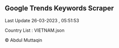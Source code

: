 

## Google Trends Keywords Scraper 
 
Last Update 26-03-2023 , 05:51:53

Country List :
VIETNAM.json



© Abdul Muttaqin 

